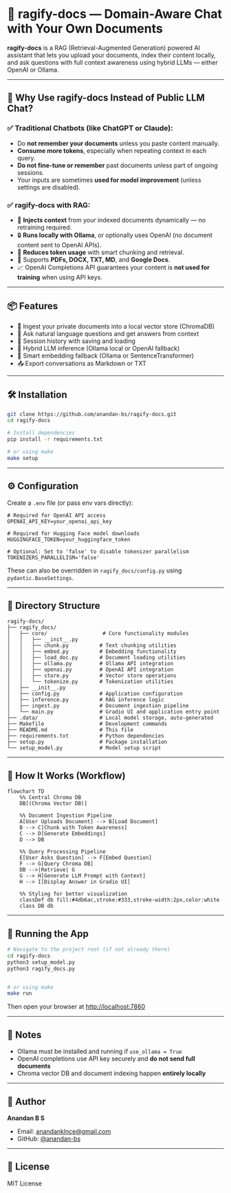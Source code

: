 # 📄 ragify-docs — Domain-Aware Chat with Your Own Documents

**ragify-docs** is a RAG (Retrieval-Augmented Generation) powered AI assistant that lets you upload your documents, index their content locally, and ask questions with full context awareness using hybrid LLMs — either OpenAI or Ollama.

---

## 🚀 Why Use ragify-docs Instead of Public LLM Chat?

### ✅ Traditional Chatbots (like ChatGPT or Claude):
- Do **not remember your documents** unless you paste content manually.
- **Consume more tokens**, especially when repeating context in each query.
- **Do not fine-tune or remember** past documents unless part of ongoing sessions.
- Your inputs are sometimes **used for model improvement** (unless settings are disabled).

### ✅ ragify-docs with RAG:
- 🧠 **Injects context** from your indexed documents dynamically — no retraining required.
- 🔒 **Runs locally with Ollama**, or optionally uses OpenAI (no document content sent to OpenAI APIs).
- 💸 **Reduces token usage** with smart chunking and retrieval.
- 📂 Supports **PDFs, DOCX, TXT, MD**, and **Google Docs**.
- 📈 OpenAI Completions API guarantees your content is **not used for training** when using API keys.

---

## 📦 Features

- 📄 Ingest your private documents into a local vector store (ChromaDB)
- 🤖 Ask natural language questions and get answers from context
- 🔁 Session history with saving and loading
- 💬 Hybrid LLM inference (Ollama local or OpenAI fallback)
- 🧠 Smart embedding fallback (Ollama or SentenceTransformer)
- 📤 Export conversations as Markdown or TXT

---

## 🛠️ Installation

```bash
git clone https://github.com/anandan-bs/ragify-docs.git
cd ragify-docs

# Install dependencies
pip install -r requirements.txt

# or using make
make setup
```

---

## ⚙️ Configuration

Create a `.env` file (or pass env vars directly):

```env
# Required for OpenAI API access
OPENAI_API_KEY=your_openai_api_key

# Required for Hugging Face model downloads
HUGGINGFACE_TOKEN=your_huggingface_token

# Optional: Set to 'false' to disable tokenizer parallelism
TOKENIZERS_PARALLELISM='false'
```

These can also be overridden in `ragify_docs/config.py` using `pydantic.BaseSettings`.

---

## 🧩 Directory Structure

```
ragify-docs/
├── ragify_docs/
│   ├── core/                  # Core functionality modules
│   │   ├── __init__.py
│   │   ├── chunk.py          # Text chunking utilities
│   │   ├── embed.py          # Embedding functionality
│   │   ├── load_doc.py       # Document loading utilities
│   │   ├── ollama.py         # Ollama API integration
│   │   ├── openai.py         # OpenAI API integration
│   │   ├── store.py          # Vector store operations
│   │   └── tokenize.py       # Tokenization utilities
│   ├── __init__.py
│   ├── config.py             # Application configuration
│   ├── inference.py          # RAG inference logic
│   ├── ingest.py             # Document ingestion pipeline
│   └── main.py               # Gradio UI and application entry point
├── .data/                    # Local model storage, auto-generated
├── Makefile                  # Development commands
├── README.md                 # This file
├── requirements.txt          # Python dependencies
├── setup.py                  # Package installation
└── setup_model.py            # Model setup script
```

---

## 🧪 How It Works (Workflow)

```mermaid
flowchart TD
    %% Central Chroma DB
    DB[(Chroma Vector DB)]

    %% Document Ingestion Pipeline
    A[User Uploads Document] --> B[Load Document]
    B --> C[Chunk with Token Awareness]
    C --> D[Generate Embeddings]
    D --> DB

    %% Query Processing Pipeline
    E[User Asks Question] --> F[Embed Question]
    F --> G[Query Chroma DB]
    DB -->|Retrieve| G
    G --> H[Generate LLM Prompt with Context]
    H --> I[Display Answer in Gradio UI]

    %% Styling for better visualization
    classDef db fill:#4db6ac,stroke:#333,stroke-width:2px,color:white
    class DB db
```

---

## 🚀 Running the App

```bash
# Navigate to the project root (if not already there)
cd ragify-docs
python3 setup_model.py
python3 ragify_docs.py


# or using make
make run
```

Then open your browser at [http://localhost:7860](http://localhost:7860)

---

## 📌 Notes

- Ollama must be installed and running if `use_ollama = True`
- OpenAI completions use API key securely and **do not send full documents**
- Chroma vector DB and document indexing happen **entirely locally**

---

## 👥 Author

**Anandan B S**
- Email: anandanklnce@gmail.com
- GitHub: [@anandan-bs](https://github.com/anandan-bs)

---

## 📜 License

MIT License
